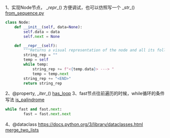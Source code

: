 
1、实现Node节点， \__repr__() 方便调试，也可以仿照写一个 \__str__() [from_sequence.py](./from_sequence.py) 
```python
class Node:
    def __init__(self, data=None):
        self.data = data
        self.next = None

    def __repr__(self):
        """Returns a visual representation of the node and all its following nodes."""
        string_rep = ""
        temp = self
        while temp:
            string_rep += f"<{temp.data}> ---> "
            temp = temp.next
        string_rep += "<END>"
        return string_rep
```

2、@property, \__iter__() [has_loop](./has_loop.py) 
3、fast节点往前遍历的时候，while循环的条件写法 [is_palindrome](./is_palindrome.py)
```python
while fast and fast.next:
        fast = fast.next.next
```
4、@dataclass https://docs.python.org/3/library/dataclasses.html
[merge_two_lists](./merge_two_lists.py)